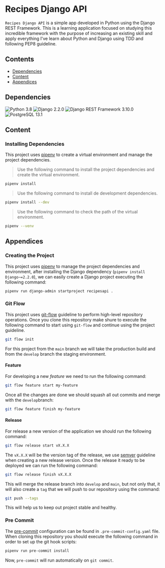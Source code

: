 # Recipes Django API

`Recipes Django API` is a simple app developed in Python using the Django REST Framework. This is a learning application focused on studying this incredible framework with the purpose of increasing an existing skill and apply everything I've learn about Python and Django using TDD and following PEP8 guideline.

## Contents

- [Dependencies](#dependencies)
- [Content](#content)
- [Appendices](#appendices)

## Dependencies

![Python 3.8](https://img.shields.io/badge/Python-3.8-blue.svg)
![Django 2.2.0](https://img.shields.io/badge/Django-2.2.0-black.svg)
![Django REST Framework 3.10.0](https://img.shields.io/badge/DjangoRestFramework-3.10.0-green.svg)
![PostgreSQL 13.1](https://img.shields.io/badge/PostgreSQL-13.1-white.svg)

## Content
### Installing Dependencies

This project uses [pipenv](https://pipenv-fork.readthedocs.io/en/latest/) to create a virtual environment and manage the project dependencies.

> Use the following command to install the project dependencies and create the virtual environment.
```bash
pipenv install
```

> Use the following command to install de development dependencies.
```bash
pipenv install --dev
```

> Use the following command to check the path of the virtual environment.
```bash
pipenv --venv
```
## Appendices
### Creating the Project

This project uses [pipenv](https://pipenv-fork.readthedocs.io/en/latest/) to manage the project dependencies and environment, after installing the Django dependency (`pipenv install Django~=2.2.0`), we can easily create a Django project executing the following command:

```bash
pipenv run django-admin startproject recipesapi .
```

### Git Flow

This project uses [git-flow](http://danielkummer.github.io/git-flow-cheatsheet/) guideline to perform high-level repository operations. Once you clone this repository make shure to execute the following command to start using `git-flow` and continue using the project guideline.

```bash
git flow init
```

For this project from the `main` branch we will take the production build and from the `develop` branch the staging environment.

#### Feature

For developing a new _feature_ we need to run the following command:

```bash
git flow feature start my-feature
```

Once all the changes are done we should squash all out commits and merge with the `develop`branch:

```bash
git flow feature finish my-feature
```

#### Release

For release a new version of the application we should run the following command:

```bash
git flow release start vX.X.X
```

The `vX.X.X` will be the version tag of the release, we use [semver](https://semver.org/lang/es/) guideline when creating a new release version. Once the release it ready to be deployed we can run the following command:

```bash
git flow release finish vX.X.X
```

This will merge the release branch into `develop` and `main`, but not only that, it will also create a `tag`
that we will push to our repository using the command:

```bash
git push --tags
```

This will help us to keep out project stable and healthy.

### Pre Commit

The [pre-commit](https://pre-commit.com/) configuration can be found in `.pre-commit-config.yaml` file. When cloning this repository you should execute the following command in order to set up the git hook scripts:

```bash
pipenv run pre-commit install
```

Now, `pre-commit` will run automatically on `git commit`.
